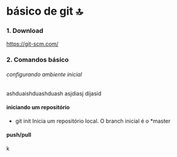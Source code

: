 # básico de git :top:

### 1. Download
https://git-scm.com/

### 2. Comandos básico

###### configurando ambiente inicial
 ashduaishduashduash 
 asjdiasj dijasid 


#### iniciando um repositório
* git init 
 Inicia um repositório local. O branch inicial é o *master 
 
#### push/pull
k

